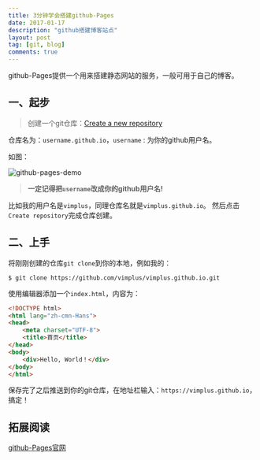 ```yaml
---
title: 3分钟学会搭建github-Pages
date: 2017-01-17
description: "github搭建博客站点"
layout: post
tag: [git, blog]
comments: true
---
```

github-Pages提供一个用来搭建静态网站的服务，一般可用于自己的博客。

## 一、起步
> 创建一个git仓库：[Create a new repository][1]

仓库名为：`username.github.io`，`username` : 为你的github用户名。

如图：

![github-pages-demo][2]
> **一定记得把`username`改成你的github用户名!**

比如我的用户名是`vimplus`，同理仓库名就是`vimplus.github.io`。
然后点击`Create repository`完成仓库创建。

## 二、上手
将刚刚创建的仓库`git clone`到你的本地，例如我的：

```shell
$ git clone https://github.com/vimplus/vimplus.github.io.git
```

使用编辑器添加一个`index.html`，内容为：

```html
<!DOCTYPE html>
<html lang="zh-cmn-Hans">
<head>
    <meta charset="UTF-8">
    <title>首页</title>
</head>
<body>
    <div>Hello, World！</div>
</body>
</html>
```

保存完了之后推送到你的git仓库，在地址栏输入：`https://vimplus.github.io`，搞定！

## 拓展阅读
[github-Pages官网][3]


  [1]: https://github.com/new
  [2]: http://static.zybuluo.com/Lxyour/04ds0g2jrvet3xoomnm2le7d/image_1b6lnjup71l89quh1d3917pk6371g.png
  [3]: https://pages.github.com/
